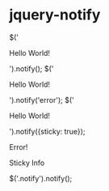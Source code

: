 # jquery-notify


$('<p>Hello World!</p>').notify();
$('<p>Hello World!</p>').notify('error');
$('<p>Hello World!</p>').notify({sticky: true});


<p class="notify" data-notify-type="error">Error!</p>
<p class="notify" data-notify-type="success sticky">Sticky Info</p>
$('.notify').notify();
